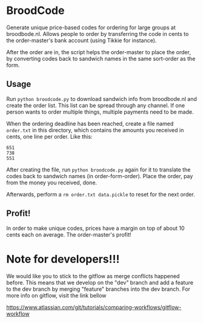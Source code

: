 # BroodCode

Generate unique price-based codes for ordering for large groups at broodbode.nl. Allows people to order by transferring the code in cents to the order-master's bank account (using Tikkie for instance).

After the order are in, the script helps the order-master to place the order, by converting codes back to sandwich names in the same sort-order as the form.

## Usage

Run `python broodcode.py` to download sandwich info from broodbode.nl and create the order list. This list can be spread through any channel. If one person wants to order multiple things, multiple payments need to be made.

When the ordering deadline has been reached, create a file named `order.txt` in this directory, which contains the amounts you received in cents, one line per order. Like this:

```
651
738
551
```

After creating the file, run `python broodcode.py` again for it to translate the codes back to sandwich names (in order-form-order). Place the order, pay from the money you received, done.

Afterwards, perform a `rm order.txt data.pickle` to reset for the next order.

## Profit!

In order to make unique codes, prices have a margin on top of about 10 cents each on average. The order-master's profit!

# Note for developers!!!

We would like you to stick to the gitflow as merge conflicts happened before. This means that we develop on the "dev" branch and add a feature to the dev branch by merging "feature" branches into the dev branch.
For more info on gitflow, visit the link bellow

https://www.atlassian.com/git/tutorials/comparing-workflows/gitflow-workflow
